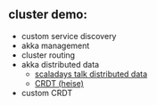 cluster demo:
-------------

* custom service discovery
* akka management
* cluster routing
* akka distributed data
  - [scaladays talk distributed data](https://www.youtube.com/watch?v=NQKxDxn5olM)
  - [CRDT (heise)](https://m.heise.de/developer/artikel/Verteilte-Daten-ohne-Muehe-Conflict-Free-Replicated-Data-Types-3944421.html?seite=all)
* custom CRDT